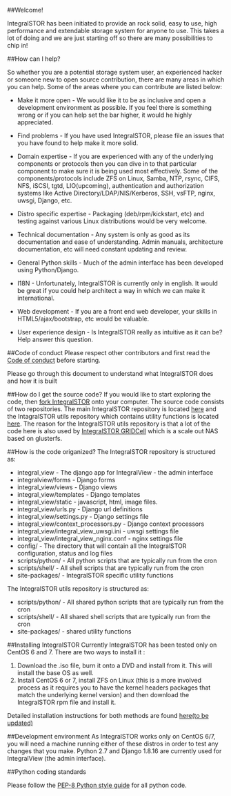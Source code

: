 
##Welcome!

IntegralSTOR has been initiated to provide an rock solid, easy to use, high performance and extendable storage system for anyone to use. This takes a lot of doing and we are just starting off so there are many possibilities to chip in! 



##How can I help?

So whether you are a potential storage system user, an experienced hacker or someone new to open source contribution, there are many areas in which you can help. Some of the areas where you can contribute are listed below:

* Make it more open - We would like it to be as inclusive and open a development environment as possible. If you feel there is something wrong or if you can help set the bar higher, it would he highly appreciated.  

* Find problems - If you have used IntegralSTOR, please file an issues that you have found to help make it more solid.

* Domain expertise - If you are experienced with any of the underlying components or protocols then you can dive in to that particular component to make sure  it is being used most effectively. Some of the components/protocols include ZFS on Linux, Samba, NTP, rsync, CIFS, NFS, iSCSI, tgtd, LIO(upcoming), authentication and authorization systems like Active Directory/LDAP/NIS/Kerberos, SSH, vsFTP, nginx, uwsgi, Django, etc.

* Distro specific expertise - Packaging (deb/rpm/kickstart, etc) and testing against various Linux distributions would be very welcome.

* Technical documentation - Any system is only as good as its documentation and ease of understanding. Admin manuals, architecture documentation, etc will need constant updating and review.

* General Python skills - Much of the admin interface has been developed using Python/Django. 

* I18N - Unfortunately, IntegralSTOR is currently only in english. It would be great if you could help architect a way in which we can make it international.

* Web development - If you are a front end web developer, your skills in HTML5/ajax/bootstrap, etc would be valuable.

* User experience design - Is IntegralSTOR really as intuitive as it can be? Help answer this question.

##Code of conduct
Please respect other contributors and first read the [Code of conduct](CODE_OF_CONDUCT.md) before starting.

Please go through this document to understand what IntegralSTOR does and how it is built

##How do I get the source code?
If you would like to start exploring the code, then [fork IntegralSTOR](https://help.github.com/articles/fork-a-repo) onto your computer. The source code consists of two repositories. The main IntegralSTOR repository is located [here](https://github.com/integralstor/integralstor_unicell) and the IntagralSTOR utils repository which contains utility functions is located [here](https://github.com/integralstor/integralstor_utils). The reason for the IntegralSTOR utils repository is that a lot of the code here is also used by [IntegralSTOR GRIDCell](https://github.com/integralstor/integralstor_gridcell) which is a scale out NAS based on glusterfs.

##How is the code origanized?
The IntegralSTOR repository is structured as:

* integral_view - The django app for IntegralView - the admin interface
* integralview/forms - Django forms
* integral_view/views - Django views
* integral_view/templates - Django templates
* integral_view/static - javascript, html, image files.
* integral_view/urls.py - Django url definitions
* integral_view/settings.py - Django settings file
* integral_view/context_processors.py - Django context processors
* integral_view/integral_view_uwsgi.ini - uwsgi settings file
* integral_view/integral_view_nginx.conf - nginx settings file
* config/ - The directory that will contain all the IntegralSTOR configuration, status and log files
* scripts/python/ - All python scripts that are typically run from the cron
* scripts/shell/ - All shell scripts that are typically run from the cron
* site-packages/ - IntegralSTOR specific utility functions

The IntegralSTOR utils repository is structured as:
* scripts/python/ - All shared python scripts that are typically run from the cron
* scripts/shell/ - All shared shell scripts that are typically run from the cron
* site-packages/ - shared utility functions


##Installing IntegralSTOR
Currently IntegralSTOR has been tested only on CentOS 6 and 7. There are two ways to install it :
1. Download the .iso file, burn it onto a DVD and install from it. This will install the base OS as well.
2. Install CentOS 6 or 7, install ZFS on Linux (this is a more involved process as it requires you to have the kernel headers packages that match the underlying kernel version) and then download the IntegralSTOR rpm file and install it.

Detailed installation instructions for both methods are found [here(to be updated)](..)

##Development environment
As IntegralSTOR works only on CentOS 6/7, you will need a machine running either of these distros in order to test any changes that you make. Python 2.7 and Django 1.8.16 are currently used for IntegralView (the admin interface).

##Python coding standards

Please follow the [PEP-8 Python style guide](https://www.python.org/dev/peps/pep-0008/) for all python code.
